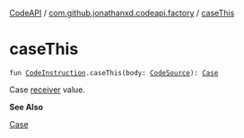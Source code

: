 [CodeAPI](../index.md) / [com.github.jonathanxd.codeapi.factory](index.md) / [caseThis](.)

# caseThis

`fun `[`CodeInstruction`](../com.github.jonathanxd.codeapi/-code-instruction.md)`.caseThis(body: `[`CodeSource`](../com.github.jonathanxd.codeapi/-code-source/index.md)`): `[`Case`](../com.github.jonathanxd.codeapi.base/-case/index.md)

Case [receiver](../com.github.jonathanxd.codeapi/-code-instruction.md) value.

**See Also**

[Case](../com.github.jonathanxd.codeapi.base/-case/index.md)

